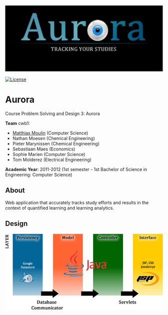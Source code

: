 <p align="center"><a href="http://aurora--cwb1.appspot.com"><img src="res/logo.jpg"></a></p>

[![License][s1]][li]

[s1]: https://img.shields.io/badge/licence-GPL%203.0-blue.svg
[li]: https://raw.githubusercontent.com/matt77hias/Aurora/master/LICENSE.txt

# Aurora

Course Problem Solving and Design 3: Aurora

**Team** cwb1:
* [Matthias Moulin](https://github.com/matt77hias) (Computer Science)
* Nathan Moesen (Chemical Engineering)
* Pieter Marynissen (Chemical Engineering)
* Sebastiaan Maes (Economics)
* Sophie Marien (Computer Science)
* Tom Molderez (Electrical Engineering)

**Academic Year**: 2011-2012 (1st semester - 1st Bachelor of Science in Engineering: Computer Science)

## About
Web application that accurately tracks study efforts and results in the context of quantified learning and learning analytics.

## Design
<p align="center"><img src="res/Architecture.jpg"></p>
